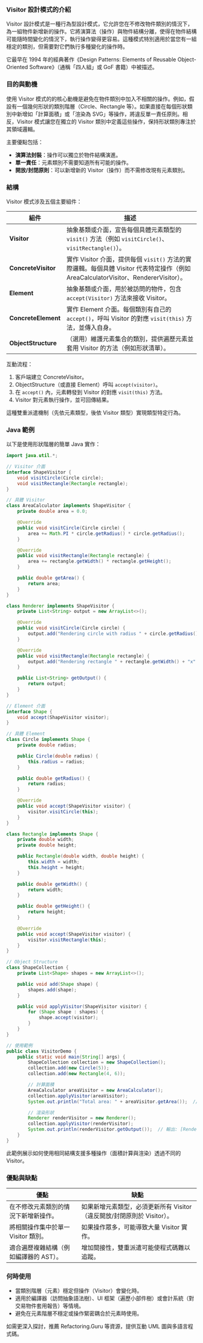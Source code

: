 ### Visitor 設計模式的介紹

Visitor 設計模式是一種行為型設計模式，它允許您在不修改物件類別的情況下，為一組物件新增新的操作。它將演算法（操作）與物件結構分離，使得在物件結構可能隨時間變化的情況下，執行操作變得更容易。這種模式特別適用於當您有一組穩定的類別，但需要對它們執行多種變化的操作時。

它最早在 1994 年的經典著作《Design Patterns: Elements of Reusable Object-Oriented Software》（通稱「四人組」或 GoF 書籍）中被描述。

### 目的與動機

使用 Visitor 模式的的核心動機是避免在物件類別中加入不相關的操作。例如，假設有一個幾何形狀的類別階層（Circle、Rectangle 等）。如果直接在每個形狀類別中新增如「計算面積」或「渲染為 SVG」等操作，將違反單一責任原則。相反，Visitor 模式讓您在獨立的 Visitor 類別中定義這些操作，保持形狀類別專注於其領域邏輯。

主要優點包括：
- **演算法封裝**：操作可以獨立於物件結構演進。
- **單一責任**：元素類別不需要知道所有可能的操作。
- **開放/封閉原則**：可以新增新的 Visitor（操作）而不需修改現有元素類別。

### 結構

Visitor 模式涉及五個主要組件：

| 組件              | 描述                                                                 |
|-------------------|----------------------------------------------------------------------|
| **Visitor**      | 抽象基類或介面，宣告每個具體元素類型的 `visit()` 方法（例如 `visitCircle()`、`visitRectangle()`）。 |
| **ConcreteVisitor** | 實作 Visitor 介面，提供每個 `visit()` 方法的實際邏輯。每個具體 Visitor 代表特定操作（例如 AreaCalculatorVisitor、RendererVisitor）。 |
| **Element**      | 抽象基類或介面，用於被訪問的物件，包含 `accept(Visitor)` 方法來接收 Visitor。 |
| **ConcreteElement** | 實作 Element 介面。每個類別有自己的 `accept()`，呼叫 Visitor 的對應 `visit(this)` 方法，並傳入自身。 |
| **ObjectStructure** | （選用）維護元素集合的類別，提供遍歷元素並套用 Visitor 的方法（例如形狀清單）。 |

互動流程：
1. 客戶端建立 ConcreteVisitor。
2. ObjectStructure（或直接 Element）呼叫 `accept(visitor)`。
3. 在 `accept()` 內，元素轉發到 Visitor 的對應 `visit(this)` 方法。
4. Visitor 對元素執行操作，並可回傳結果。

這種雙重派遣機制（先依元素類型，後依 Visitor 類型）實現類型特定行為。

### Java 範例

以下是使用形狀階層的簡單 Java 實作：

```java
import java.util.*;

// Visitor 介面
interface ShapeVisitor {
    void visitCircle(Circle circle);
    void visitRectangle(Rectangle rectangle);
}

// 具體 Visitor
class AreaCalculator implements ShapeVisitor {
    private double area = 0.0;

    @Override
    public void visitCircle(Circle circle) {
        area += Math.PI * circle.getRadius() * circle.getRadius();
    }

    @Override
    public void visitRectangle(Rectangle rectangle) {
        area += rectangle.getWidth() * rectangle.getHeight();
    }

    public double getArea() {
        return area;
    }
}

class Renderer implements ShapeVisitor {
    private List<String> output = new ArrayList<>();

    @Override
    public void visitCircle(Circle circle) {
        output.add("Rendering circle with radius " + circle.getRadius());
    }

    @Override
    public void visitRectangle(Rectangle rectangle) {
        output.add("Rendering rectangle " + rectangle.getWidth() + "x" + rectangle.getHeight());
    }

    public List<String> getOutput() {
        return output;
    }
}

// Element 介面
interface Shape {
    void accept(ShapeVisitor visitor);
}

// 具體 Element
class Circle implements Shape {
    private double radius;

    public Circle(double radius) {
        this.radius = radius;
    }

    public double getRadius() {
        return radius;
    }

    @Override
    public void accept(ShapeVisitor visitor) {
        visitor.visitCircle(this);
    }
}

class Rectangle implements Shape {
    private double width;
    private double height;

    public Rectangle(double width, double height) {
        this.width = width;
        this.height = height;
    }

    public double getWidth() {
        return width;
    }

    public double getHeight() {
        return height;
    }

    @Override
    public void accept(ShapeVisitor visitor) {
        visitor.visitRectangle(this);
    }
}

// Object Structure
class ShapeCollection {
    private List<Shape> shapes = new ArrayList<>();

    public void add(Shape shape) {
        shapes.add(shape);
    }

    public void applyVisitor(ShapeVisitor visitor) {
        for (Shape shape : shapes) {
            shape.accept(visitor);
        }
    }
}

// 使用範例
public class VisitorDemo {
    public static void main(String[] args) {
        ShapeCollection collection = new ShapeCollection();
        collection.add(new Circle(5));
        collection.add(new Rectangle(4, 6));

        // 計算面積
        AreaCalculator areaVisitor = new AreaCalculator();
        collection.applyVisitor(areaVisitor);
        System.out.println("Total area: " + areaVisitor.getArea());  // 輸出: Total area: 78.53981633974483

        // 渲染形狀
        Renderer renderVisitor = new Renderer();
        collection.applyVisitor(renderVisitor);
        System.out.println(renderVisitor.getOutput());  // 輸出: [Rendering circle with radius 5.0, Rendering rectangle 4.0x6.0]
    }
}
```

此範例展示如何使用相同結構支援多種操作（面積計算與渲染）透過不同的 Visitor。

### 優點與缺點

| 優點                             | 缺點                                                                    |
|----------------------------------|-------------------------------------------------------------------------|
| 在不修改元素類別的情況下新增新操作。 | 如果新增元素類型，必須更新所有 Visitor（違反開放/封閉原則於 Visitor）。 |
| 將相關操作集中於單一 Visitor 類別。 | 如果操作眾多，可能導致大量 Visitor 實作。                              |
| 適合遍歷複雜結構（例如編譯器的 AST）。 | 增加間接性，雙重派遣可能使程式碼難以追蹤。                              |

### 何時使用

- 當類別階層（元素）穩定但操作（Visitor）會變化時。
- 適用於編譯器（訪問抽象語法樹）、UI 框架（遍歷小部件樹）或會計系統（對交易物件套用報告）等情境。
- 避免在元素階層不穩定或操作緊密耦合於元素時使用。

如需更深入探討，推薦 Refactoring.Guru 等資源，提供互動 UML 圖與多語言程式碼。